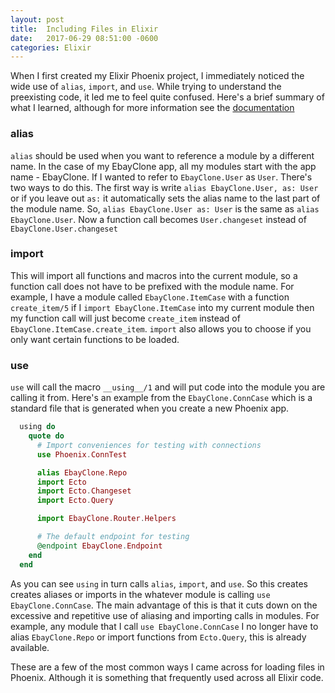 ```yaml
---
layout: post
title:  Including Files in Elixir
date:   2017-06-29 08:51:00 -0600
categories: Elixir
---
```

When I first created my Elixir Phoenix project, I immediately noticed the wide use of `alias`, `import`, and `use`. While trying to understand the preexisting code, it led me to feel quite confused. Here's a brief summary of what I learned, although for more information see the [documentation](https://elixir-lang.org/getting-started/alias-require-and-import.html)

### alias

`alias` should be used when you want to reference a module by a different name. In the case of my EbayClone app, all my modules start with the app name - EbayClone. If I wanted to refer to `EbayClone.User` as `User`. There's two ways to do this. The first way is write `alias EbayClone.User, as: User` or if you leave out `as:` it automatically sets the alias name to the last part of the module name. So, `alias EbayClone.User as: User` is the same as `alias EbayClone.User`. Now a function call becomes `User.changeset` instead of `EbayClone.User.changeset`


### import

This will import all functions and macros into the current module, so a function call does not have to be prefixed with the module name. For example, I have a module called `EbayClone.ItemCase` with a function `create_item/5` if I `import EbayClone.ItemCase` into my current module then my function call will just become `create_item` instead of `EbayClone.ItemCase.create_item`. `import` also allows you to choose if you only want certain functions to be loaded. 

### use

`use` will call the macro `__using__/1` and will put code into the module you are calling it from. Here's an example from the `EbayClone.ConnCase` which is a standard file that is generated when you create a new Phoenix app.

```elixir
  using do
    quote do
      # Import conveniences for testing with connections
      use Phoenix.ConnTest

      alias EbayClone.Repo
      import Ecto
      import Ecto.Changeset
      import Ecto.Query

      import EbayClone.Router.Helpers

      # The default endpoint for testing
      @endpoint EbayClone.Endpoint
    end
  end
```

As you can see `using` in turn calls `alias`, `import`, and `use`. So this creates creates aliases or imports in the whatever module is calling `use EbayClone.ConnCase`. The main advantage of this is that it cuts down on the excessive and repetitive use of aliasing and importing calls in modules. For example, any module that I call `use EbayClone.ConnCase` I no longer have to alias `EbayClone.Repo` or import functions from `Ecto.Query`, this is already available. 

These are a few of the most common ways I came across for loading files in Phoenix. Although it is something that frequently used across all Elixir code. 

